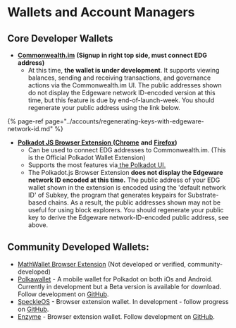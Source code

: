 # Wallets and Account Managers

## Core Developer Wallets

* [**Commonwealth.im**](http://commonwealth.im/) **\(Signup in right top side, must connect EDG address\)** 
  * At this time,  **the wallet is under development**. It supports viewing balances, sending and receiving transactions, and governance actions via the Commonwealth.im UI. The public addresses shown do not display the Edgeware network ID-encoded version at this time, but this feature is due by end-of-launch-week. You should regenerate your public address using the link below.

{% page-ref page="../accounts/regenerating-keys-with-edgeware-network-id.md" %}

* [**Polkadot JS Browser Extension** ](https://github.com/polkadot-js/extension)**\(**[**Chrome**](https://chrome.google.com/webstore/detail/polkadot%7Bjs%7D-extension/mopnmbcafieddcagagdcbnhejhlodfdd) **and** [**Firefox**](https://addons.mozilla.org/en-US/firefox/addon/polkadot-js-extension/)**\)**  
  * Can be used to connect EDG addresses to Commonwealth.im. \(This is the Official Polkadot Wallet Extension\)
  * Supports the most features via[ the Polkadot UI.](https://polkadot.js.org/apps/#/explorer)
  * The Polkadot.js Browser Extension **does not display the Edgeware network ID encoded at this time.** The public address of your EDG wallet shown in the extension is encoded using the 'default network ID' of Subkey, the program that generates keypairs for Substrate-based chains. As a result, the public addresses shown may not be useful for using block explorers. You should regenerate your public key to derive the Edgeware network-ID-encoded public address, see above.

## Community Developed Wallets:

* [MathWallet Browser Extension](https://www.mathwallet.org/en/) \(Not developed or verified, community-developed\)
* [Polkawallet](https://polkawallet.io/) - A mobile wallet for Polkadot on both iOs and Android. Currently in development but a Beta version is available for download. Follow development on [GitHub](https://github.com/polkawallet-io/polkawallet-RN).
* [SpeckleOS](https://www.speckleos.io/) - Browser extension wallet. In development - follow progress on [GitHub](https://github.com/SpeckleOS/speckle-browser-extension).
* [Enzyme](http://blockxlabs.com/) - Browser extension wallet. Follow development on [GitHub](https://github.com/blockxlabs/enzyme/).

